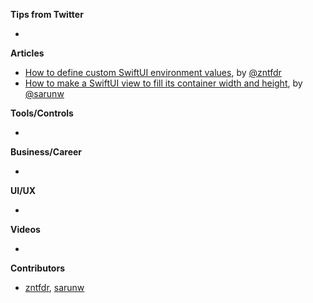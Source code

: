 **Tips from Twitter**

*

**Articles**

* [How to define custom SwiftUI environment values](https://www.fivestars.blog/articles/how-to-define-environment-values/), by [@zntfdr](https://twitter.com/zntfdr)
* [How to make a SwiftUI view to fill its container width and height](https://sarunw.com/posts/how-to-make-swiftui-view-fill-container-width-and-height/), by [@sarunw](https://twitter.com/sarunw)

**Tools/Controls**

* 

**Business/Career**

* 

**UI/UX**

* 

**Videos**

* 

**Contributors**

* [zntfdr](https://github.com/zntfdr), [sarunw](https://github.com/sarunw)
